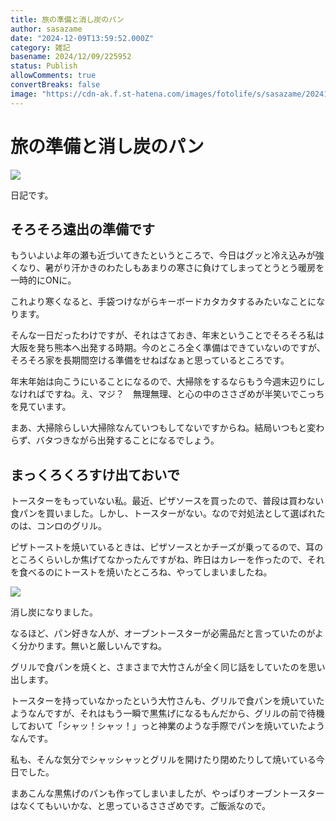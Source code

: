 ```yaml
---
title: 旅の準備と消し炭のパン
author: sasazame
date: "2024-12-09T13:59:52.000Z"
category: 雑記
basename: 2024/12/09/225952
status: Publish
allowComments: true
convertBreaks: false
image: "https://cdn-ak.f.st-hatena.com/images/fotolife/s/sasazame/20241209/20241209223101.png"
---
```

# 旅の準備と消し炭のパン

![](https://cdn-ak.f.st-hatena.com/images/fotolife/s/sasazame/20241209/20241209223101.png)

日記です。

<!-- Extended Body -->

## そろそろ遠出の準備です

もういよいよ年の瀬も近づいてきたというところで、今日はグッと冷え込みが強くなり、暑がり汗かきのわたしもあまりの寒さに負けてしまってとうとう暖房を一時的にONに。

これより寒くなると、手袋つけながらキーボードカタカタするみたいなことになります。

そんな一日だったわけですが、それはさておき、年末ということでそろそろ私は大阪を発ち熊本へ出発する時期。今のところ全く準備はできていないのですが、そろそろ家を長期間空ける準備をせねばなぁと思っているところです。

年末年始は向こうにいることになるので、大掃除をするならもう今週末辺りにしなければですね。え、マジ？　無理無理、と心の中のささざめが半笑いでこっちを見ています。

まあ、大掃除らしい大掃除なんていつもしてないですからね。結局いつもと変わらず、バタつきながら出発することになるでしょう。

## まっくろくろすけ出ておいで

トースターをもっていない私。最近、ピザソースを買ったので、普段は買わない食パンを買いました。しかし、トースターがない。なので対処法として選ばれたのは、コンロのグリル。

ピザトーストを焼いているときは、ピザソースとかチーズが乗ってるので、耳のところくらいしか焦げてなかったんですがね、昨日はカレーを作ったので、それを食べるのにトーストを焼いたところね、やってしまいましたね。

![](https://cdn-ak.f.st-hatena.com/images/fotolife/s/sasazame/20241209/20241209225448.png)

消し炭になりました。

なるほど、パン好きな人が、オーブントースターが必需品だと言っていたのがよく分かります。無いと厳しいんですね。

グリルで食パンを焼くと、さまさまで大竹さんが全く同じ話をしていたのを思い出します。

トースターを持っていなかったという大竹さんも、グリルで食パンを焼いていたようなんですが、それはもう一瞬で黒焦げになるもんだから、グリルの前で待機しておいて「シャッ！シャッ！」っと神業のような手際でパンを焼いていたようなんです。

私も、そんな気分でシャッシャッとグリルを開けたり閉めたりして焼いている今日でした。

まあこんな黒焦げのパンも作ってしまいましたが、やっぱりオーブントースターはなくてもいいかな、と思っているささざめです。ご飯派なので。